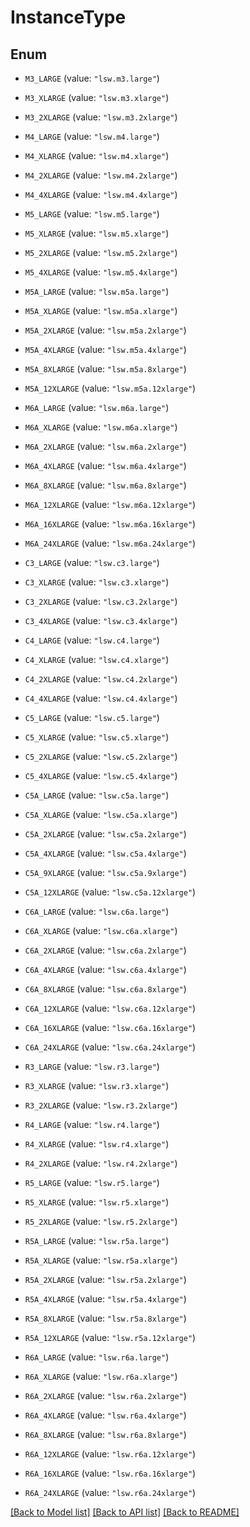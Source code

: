 # InstanceType

## Enum


* `M3_LARGE` (value: `"lsw.m3.large"`)

* `M3_XLARGE` (value: `"lsw.m3.xlarge"`)

* `M3_2XLARGE` (value: `"lsw.m3.2xlarge"`)

* `M4_LARGE` (value: `"lsw.m4.large"`)

* `M4_XLARGE` (value: `"lsw.m4.xlarge"`)

* `M4_2XLARGE` (value: `"lsw.m4.2xlarge"`)

* `M4_4XLARGE` (value: `"lsw.m4.4xlarge"`)

* `M5_LARGE` (value: `"lsw.m5.large"`)

* `M5_XLARGE` (value: `"lsw.m5.xlarge"`)

* `M5_2XLARGE` (value: `"lsw.m5.2xlarge"`)

* `M5_4XLARGE` (value: `"lsw.m5.4xlarge"`)

* `M5A_LARGE` (value: `"lsw.m5a.large"`)

* `M5A_XLARGE` (value: `"lsw.m5a.xlarge"`)

* `M5A_2XLARGE` (value: `"lsw.m5a.2xlarge"`)

* `M5A_4XLARGE` (value: `"lsw.m5a.4xlarge"`)

* `M5A_8XLARGE` (value: `"lsw.m5a.8xlarge"`)

* `M5A_12XLARGE` (value: `"lsw.m5a.12xlarge"`)

* `M6A_LARGE` (value: `"lsw.m6a.large"`)

* `M6A_XLARGE` (value: `"lsw.m6a.xlarge"`)

* `M6A_2XLARGE` (value: `"lsw.m6a.2xlarge"`)

* `M6A_4XLARGE` (value: `"lsw.m6a.4xlarge"`)

* `M6A_8XLARGE` (value: `"lsw.m6a.8xlarge"`)

* `M6A_12XLARGE` (value: `"lsw.m6a.12xlarge"`)

* `M6A_16XLARGE` (value: `"lsw.m6a.16xlarge"`)

* `M6A_24XLARGE` (value: `"lsw.m6a.24xlarge"`)

* `C3_LARGE` (value: `"lsw.c3.large"`)

* `C3_XLARGE` (value: `"lsw.c3.xlarge"`)

* `C3_2XLARGE` (value: `"lsw.c3.2xlarge"`)

* `C3_4XLARGE` (value: `"lsw.c3.4xlarge"`)

* `C4_LARGE` (value: `"lsw.c4.large"`)

* `C4_XLARGE` (value: `"lsw.c4.xlarge"`)

* `C4_2XLARGE` (value: `"lsw.c4.2xlarge"`)

* `C4_4XLARGE` (value: `"lsw.c4.4xlarge"`)

* `C5_LARGE` (value: `"lsw.c5.large"`)

* `C5_XLARGE` (value: `"lsw.c5.xlarge"`)

* `C5_2XLARGE` (value: `"lsw.c5.2xlarge"`)

* `C5_4XLARGE` (value: `"lsw.c5.4xlarge"`)

* `C5A_LARGE` (value: `"lsw.c5a.large"`)

* `C5A_XLARGE` (value: `"lsw.c5a.xlarge"`)

* `C5A_2XLARGE` (value: `"lsw.c5a.2xlarge"`)

* `C5A_4XLARGE` (value: `"lsw.c5a.4xlarge"`)

* `C5A_9XLARGE` (value: `"lsw.c5a.9xlarge"`)

* `C5A_12XLARGE` (value: `"lsw.c5a.12xlarge"`)

* `C6A_LARGE` (value: `"lsw.c6a.large"`)

* `C6A_XLARGE` (value: `"lsw.c6a.xlarge"`)

* `C6A_2XLARGE` (value: `"lsw.c6a.2xlarge"`)

* `C6A_4XLARGE` (value: `"lsw.c6a.4xlarge"`)

* `C6A_8XLARGE` (value: `"lsw.c6a.8xlarge"`)

* `C6A_12XLARGE` (value: `"lsw.c6a.12xlarge"`)

* `C6A_16XLARGE` (value: `"lsw.c6a.16xlarge"`)

* `C6A_24XLARGE` (value: `"lsw.c6a.24xlarge"`)

* `R3_LARGE` (value: `"lsw.r3.large"`)

* `R3_XLARGE` (value: `"lsw.r3.xlarge"`)

* `R3_2XLARGE` (value: `"lsw.r3.2xlarge"`)

* `R4_LARGE` (value: `"lsw.r4.large"`)

* `R4_XLARGE` (value: `"lsw.r4.xlarge"`)

* `R4_2XLARGE` (value: `"lsw.r4.2xlarge"`)

* `R5_LARGE` (value: `"lsw.r5.large"`)

* `R5_XLARGE` (value: `"lsw.r5.xlarge"`)

* `R5_2XLARGE` (value: `"lsw.r5.2xlarge"`)

* `R5A_LARGE` (value: `"lsw.r5a.large"`)

* `R5A_XLARGE` (value: `"lsw.r5a.xlarge"`)

* `R5A_2XLARGE` (value: `"lsw.r5a.2xlarge"`)

* `R5A_4XLARGE` (value: `"lsw.r5a.4xlarge"`)

* `R5A_8XLARGE` (value: `"lsw.r5a.8xlarge"`)

* `R5A_12XLARGE` (value: `"lsw.r5a.12xlarge"`)

* `R6A_LARGE` (value: `"lsw.r6a.large"`)

* `R6A_XLARGE` (value: `"lsw.r6a.xlarge"`)

* `R6A_2XLARGE` (value: `"lsw.r6a.2xlarge"`)

* `R6A_4XLARGE` (value: `"lsw.r6a.4xlarge"`)

* `R6A_8XLARGE` (value: `"lsw.r6a.8xlarge"`)

* `R6A_12XLARGE` (value: `"lsw.r6a.12xlarge"`)

* `R6A_16XLARGE` (value: `"lsw.r6a.16xlarge"`)

* `R6A_24XLARGE` (value: `"lsw.r6a.24xlarge"`)


[[Back to Model list]](../README.md#documentation-for-models) [[Back to API list]](../README.md#documentation-for-api-endpoints) [[Back to README]](../README.md)


